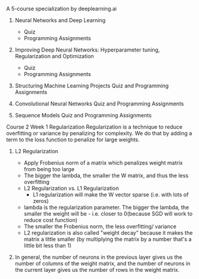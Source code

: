 A 5-course specialization by deeplearning.ai

1. Neural Networks and Deep Learning
	* Quiz
	* Programming Assignments

2. Improving Deep Neural Networks: Hyperparameter tuning, Regularization and Optimization
	* Quiz 
	* Programming Assignments

3. Structuring Machine Learning Projects
	Quiz and Programming Assignments

4. Convolutional Neural Networks
	Quiz and Programming Assignments

5. Sequence Models
	Quiz and Programming Assignments

Course 2 Week 1 
Regularization 
Regularization is a technique to reduce overfitting or variance by penalizing for complexity. We do that by adding a term to the loss function to penalize for large weights.


1. L2 Regularization
	* Apply Frobenius norm of a matrix which penalizes weight matrix from being too large
	* The bigger the lambda, the smaller the W matrix, and thus the less overfitting 
	* L2 Regularization vs. L1 Regularization
		* L1 regularization will make the W vector sparse (i.e. with lots of zeros)
	* lambda is the regularization parameter. The bigger the lambda, the smaller the weight will be - i.e. closer to 0(because SGD will work to reduce cost function)
	* The smaller the Frobenius norm, the less overfitting/ variance
	* L2 regularization is also called "weight decay" because it makes the matrix a little smaller (by multiplying the matrix by a number that's a little bit less than 1)

2. In general, the number of neurons in the previous layer gives us the number of columns of the weight matrix, and the number of neurons in the current layer gives us the number of rows in the weight matrix.


